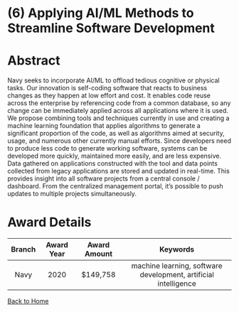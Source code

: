 
(6) Applying AI/ML Methods to Streamline Software Development
=============================================================

# Abstract


Navy seeks to incorporate AI/ML to offload tedious cognitive or physical tasks. Our innovation is self-coding software that reacts to business changes as they happen at low effort and cost. It enables code reuse across the enterprise by referencing code from a common database, so any change can be immediately applied across all applications where it is used. We propose combining tools and techniques currently in use and creating a machine learning foundation that applies algorithms to generate a significant proportion of the code, as well as algorithms aimed at security, usage, and numerous other currently manual efforts. Since developers need to produce less code to generate working software, systems can be developed more quickly, maintained more easily, and are less expensive. Data gathered on applications constructed with the tool and data points collected from legacy applications are stored and updated in real-time. This provides insight into all software projects from a central console / dashboard. From the centralized management portal, it’s possible to push updates to multiple projects simultaneously.  

# Award Details

|Branch|Award Year|Award Amount|Keywords|
| :---: | :---: | :---: | :---: |
|Navy|2020|$149,758|machine learning, software development, artificial intelligence|
  
  


[Back to Home](https://github.com/chrischow/dod_sbir_awards#2072)